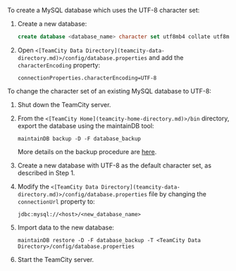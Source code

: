 [//]: # (title: Configuring UTF8 Character Set for MySQL)
[//]: # (auxiliary-id: Configuring UTF8 Character Set for MySQL)

[//]: # (Internal note. Do not delete. "Configuring UTF8 Character Set for MySQLd89e3.txt")
[//]: # (Internal note. Do not delete. "Configuring UTF8 Character Set for MySQLd89e8.txt")  

To create a MySQL database which uses the UTF-8 character set:
	
1. Create a new database:

    ```SQL
    create database <database_name> character set utf8mb4 collate utf8mb4_bin
    ```
	
2. Open `<[TeamCity Data Directory](teamcity-data-directory.md)>/config/database.properties` and add the `characterEncoding` property:
  
    ```Plain Text
    connectionProperties.characterEncoding=UTF-8
    ```
 
To change the character set of an existing MySQL database to UTF-8:
	
1. Shut down the TeamCity server.
2. From the `<[TeamCity Home](teamcity-home-directory.md)>/bin` directory, export the database using the maintainDB tool:
    
    ```Plain Text
    maintainDB backup -D -F database_backup
    ```

    More details on the backup procedure are [here](creating-backup-via-maintaindb-command-line-tool.md#Performing+TeamCity+Data+Backup+with+maintainDB+Utility).
3. Create a new database with UTF-8 as the default character set, as described in Step 1.
4. Modify the `<[TeamCity Data Directory](teamcity-data-directory.md)>/config/database.properties` file by changing the `connectionUrl` property to:
        
    ```Plain Text
    jdbc:mysql://<host>/<new_database_name>
    ```
5. Import data to the new database:

    ```Plain Text
    maintainDB restore -D -F database_backup -T <TeamCity Data Directory>/config/database.properties
    ```
6. Start the TeamCity server.
